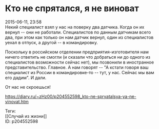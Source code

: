 Кто не спрятался, я не виноват
===============================

   
 2015-06-11, 23:58   
  Некий специалист взял у нас на поверку два датчика. Когда он их вернул -- они не работали. Специалистов по данным датчикам всего два, при этом как только он нам датчик вернул, один из специалистов уехал в отпуск, а другой -- в командировку.   
   
 Поскольку в российском отделении предприятия-изготовителя нам ничего ответить не смогли (и сказали что добраться ни до одного из специалистов возможности сейчас нет), мы позвонили в иностранное представительство. Главное. А нам говорят -- "А кстати говоря ваш специалист из России в командировке-то -- тут, у нас. Сейчас мы вам его дадим". И дали.   
   
 От нас не скроешься!   
    
 <https://diary.ru/~zHz00/p204552598_kto-ne-spryatalsya-ya-ne-vinovat.htm>   
   
 Теги:   
 [[Случай из жизни]]   
 ID: p204552598